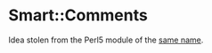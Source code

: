 # Smart::Comments

Idea stolen from the Perl5 module of the [same name](https://metacpan.org/pod/Smart::Comments).

